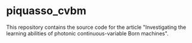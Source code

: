 # piquasso_cvbm
This repository contains the source code for the article "Investigating the learning abilities of photonic continuous-variable Born machines".
